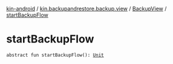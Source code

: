 [kin-android](../../index.md) / [kin.backupandrestore.backup.view](../index.md) / [BackupView](index.md) / [startBackupFlow](./start-backup-flow.md)

# startBackupFlow

`abstract fun startBackupFlow(): `[`Unit`](https://kotlinlang.org/api/latest/jvm/stdlib/kotlin/-unit/index.html)